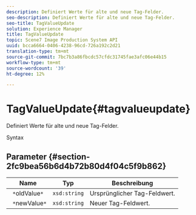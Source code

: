 ```yaml
---
description: Definiert Werte für alte und neue Tag-Felder.
seo-description: Definiert Werte für alte und neue Tag-Felder.
seo-title: TagValueUpdate
solution: Experience Manager
title: TagValueUpdate
topic: Scene7 Image Production System API
uuid: bcca6664-0406-4238-96cd-726a192c2d21
translation-type: tm+mt
source-git-commit: 7bc7b3a86fbcdc57cfdc31745fae3afc06e44b15
workflow-type: tm+mt
source-wordcount: '39'
ht-degree: 12%

---
```



# TagValueUpdate{#tagvalueupdate}

Definiert Werte für alte und neue Tag-Felder.

Syntax

## Parameter {#section-2fc9bea56b6d4b72b80d4f04c5f9b862}

| Name | Typ | Beschreibung |
|---|---|---|
| ` *`oldValue`*` | `xsd:string` | Ursprünglicher Tag-Feldwert. |
| ` *`newValue`*` | `xsd:string` | Neuer Tag-Feldwert. |

